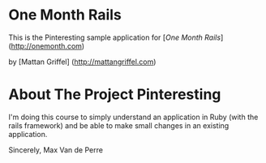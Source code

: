 # One Month Rails

This is the Pinteresting sample application for [*One Month Rails*] (http://onemonth.com)

by [Mattan Griffel] (http://mattangriffel.com)

# About The Project Pinteresting

I'm doing this course to simply understand an application in Ruby (with the rails framework) and be able to make small changes in an existing application.

Sincerely, Max Van de Perre